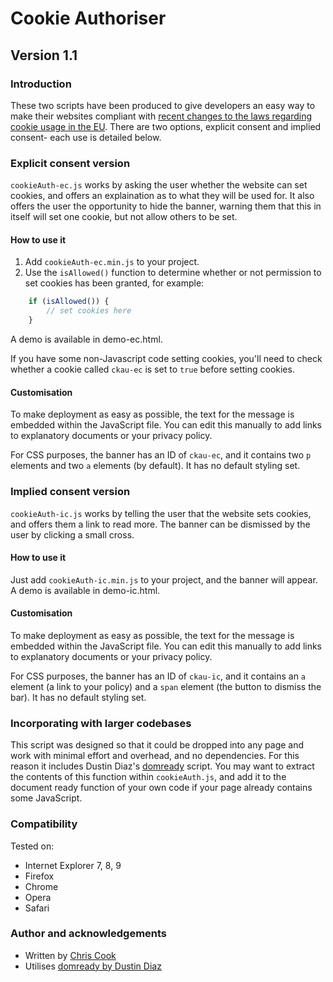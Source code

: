 Cookie Authoriser
=============

Version 1.1
-----------

### Introduction

These two scripts have been produced to give developers an easy way to make their websites compliant with [recent changes to the laws regarding cookie usage in the EU](http://www.ico.gov.uk/for_organisations/privacy_and_electronic_communications/the_guide/cookies.aspx). There are two options, explicit consent and implied consent- each use is detailed below.

### Explicit consent version

 `cookieAuth-ec.js` works by asking the user whether the website can set cookies, and offers an explaination as to what they will be used for. It also offers the user the opportunity to hide the banner, warning them that this in itself will set one cookie, but not allow others to be set.

#### How to use it

1. Add `cookieAuth-ec.min.js` to your project.
2. Use the `isAllowed()` function to determine whether or not permission to set cookies has been granted, for example:

```javascript
	if (isAllowed()) {
		// set cookies here
	}
```

A demo is available in demo-ec.html.

If you have some non-Javascript code setting cookies, you'll need to check whether a cookie called `ckau-ec` is set to `true` before setting cookies.

#### Customisation

To make deployment as easy as possible, the text for the message is embedded within the JavaScript file. You can edit this manually to add links to explanatory documents or your privacy policy.

For CSS purposes, the banner has an ID of `ckau-ec`, and it contains two `p` elements and two `a` elements (by default). It has no default styling set.

### Implied consent version

`cookieAuth-ic.js` works by telling the user that the website sets cookies, and offers them a link to read more. The banner can be dismissed by the user by clicking a small cross.

#### How to use it

Just add `cookieAuth-ic.min.js` to your project, and the banner will appear. A demo is available in demo-ic.html.

#### Customisation

To make deployment as easy as possible, the text for the message is embedded within the JavaScript file. You can edit this manually to add links to explanatory documents or your privacy policy.

For CSS purposes, the banner has an ID of `ckau-ic`, and it contains an `a` element (a link to your policy) and a `span` element (the button to dismiss the bar). It has no default styling set.

### Incorporating with larger codebases

This script was designed so that it could be dropped into any page and work with minimal effort and overhead, and no dependencies. For this reason it includes Dustin Diaz's [domready](https://github.com/ded/domready) script. You may want to extract the contents of this function within `cookieAuth.js`, and add it to the document ready function of your own code if your page already contains some JavaScript.

### Compatibility

Tested on:
+ Internet Explorer 7, 8, 9
+ Firefox
+ Chrome
+ Opera
+ Safari

### Author and acknowledgements

+ Written by [Chris Cook](http://chris-cook.co.uk)
+ Utilises [domready by Dustin Diaz](https://github.com/ded/domready)
